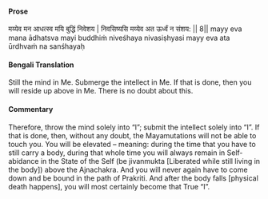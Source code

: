 #### Prose 

मय्येव मन आधत्स्व मयि बुद्धिं निवेशय |
निवसिष्यसि मय्येव अत ऊर्ध्वं न संशय: || 8||
mayy eva mana ādhatsva mayi buddhiṁ niveśhaya
nivasiṣhyasi mayy eva ata ūrdhvaṁ na sanśhayaḥ

 #### Bengali Translation 

Still the mind in Me. Submerge the intellect in Me. If that is done, then you will reside up above in Me. There is no doubt about this.

 #### Commentary 

Therefore, throw the mind solely into “I”; submit the intellect solely into “I”. If that is done, then, without any doubt, the Mayamutations will not be able to touch you. You will be elevated – meaning: during the time that you have to still carry a body, during that whole time you will always remain in Self-abidance in the State of the Self (be jivanmukta [Liberated while still living in the body]) above the Ajnachakra. And you will never again have to come down and be bound in the path of Prakriti. And after the body falls [physical death happens], you will most certainly become that True “I”.
